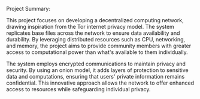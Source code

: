 Project Summary:

This project focuses on developing a decentralized computing network, drawing inspiration from the Tor internet privacy model. The system replicates base files across the network to ensure data availability and durability. By leveraging distributed resources such as CPU, networking, and memory, the project aims to provide community members with greater access to computational power than what's available to them individually.

The system employs encrypted communications to maintain privacy and security. By using an onion model, it adds layers of protection to sensitive data and computations, ensuring that users' private information remains confidential. This innovative approach allows the network to offer enhanced access to resources while safeguarding individual privacy.
